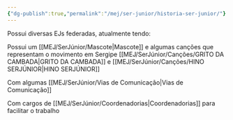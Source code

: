 ```yaml
---
{"dg-publish":true,"permalink":"/mej/ser-junior/historia-ser-junior/"}
---
```


Possui diversas EJs federadas, atualmente tendo:

Possui um [[MEJ/SerJúnior/Mascote\|Mascote]] e algumas canções que representam o movimento em Sergipe [[MEJ/SerJúnior/Canções/GRITO DA CAMBADA\|GRITO DA CAMBADA]] e [[MEJ/SerJúnior/Canções/HINO SERJÚNIOR\|HINO SERJÚNIOR]]

Com algumas [[MEJ/SerJúnior/Vias de Comunicação\|Vias de Comunicação]]

Com cargos de [[MEJ/SerJúnior/Coordenadorias\|Coordenadorias]] para facilitar o trabalho
